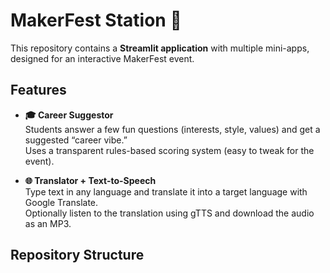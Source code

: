 # MakerFest Station 🎉

This repository contains a **Streamlit application** with multiple mini-apps, designed for an interactive MakerFest event.

## Features

- **🎓 Career Suggestor**  
  Students answer a few fun questions (interests, style, values) and get a suggested “career vibe.”  
  Uses a transparent rules-based scoring system (easy to tweak for the event).

- **🌐 Translator + Text-to-Speech**  
  Type text in any language and translate it into a target language with Google Translate.  
  Optionally listen to the translation using gTTS and download the audio as an MP3.

## Repository Structure


